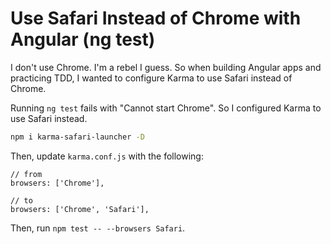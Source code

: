 # Use Safari Instead of Chrome with Angular (ng test)

I don't use Chrome. I'm a rebel I guess. So when building Angular apps and practicing TDD, I wanted to configure Karma to use Safari instead of Chrome.

Running `ng test` fails with "Cannot start Chrome". So I configured Karma to use Safari instead.

```zsh
npm i karma-safari-launcher -D
```

Then, update `karma.conf.js` with the following:

```
// from
browsers: ['Chrome'],

// to
browsers: ['Chrome', 'Safari'],
```

Then, run `npm test -- --browsers Safari`.

<script server>
    export default {
        layout: './layouts/post.html',
        image: '',
        title: 'Use Safari Instead of Chrome with Angular (ng test)',
        excerpt: "I don't use Chrome. I'm a rebel I guess. So when building Angular apps and practicing TDD, I wanted to configure Karma to use Safari instead of Chrome.",
        shouldPublish: true,
        published: new Date('2021-03-27T11:17:00.000Z'),
        tags: ['programming is hard'],
        uri: '/blog/2021/configure-browser-ng-test.html'
    }
</script>
